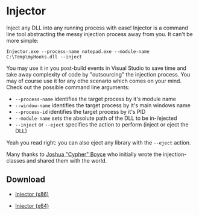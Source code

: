 Injector
========

Inject any DLL into any running process with ease! Injector is a command line tool abstracting the messy injection process away from you. It can't be more simple:

`Injector.exe --process-name notepad.exe --module-name C:\Temp\myHooks.dll --inject`

You may use it in you post-build events in Visual Studio to save time and take away complexity of code by "outsourcing" the injection process. You may of course use it for any othe scenario which comes on your mind. Check out the possible command line arguments:

* `--process-name` identifies the target process by it's module name
* `--window-name` identifies the target process by it's main windows name
* `--process-id` identifies the target process by it's PID
* `--module-name` sets the absolute path of the DLL to be in-/ejected
* `--inject` or `--eject` specifies the action to perform (inject or eject the DLL)

Yeah you read right: you can also eject any library with the `--eject` action.

Many thanks to [Joshua "Cypher" Boyce][raptor] who initially wrote the injection-classes and shared them with the world. 

  [raptor]: http://www.raptorfactor.com/  "The Raptor Factor"

Download
--------
* [Injector (x86)][injector86]
* [Injector (x64)][injector64]

  [injector86]: http://nefarius.at/wp-content/uploads/2013/06/Injector_x86.7z
  [injector64]: http://nefarius.at/wp-content/uploads/2013/06/Injector_x64.7z
